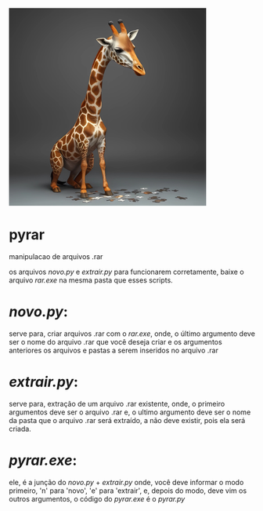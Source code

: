 <img src="capa.jpg" style="width: 80%; height: 80%;">

# pyrar
manipulacao de arquivos .rar

os arquivos *novo.py* e *extrair.py* para funcionarem corretamente, baixe o arquivo *rar.exe* na mesma pasta que esses scripts.

# *novo.py*:
serve para, criar arquivos .rar com o *rar.exe*, onde, o último argumento deve ser o nome do arquivo .rar que você deseja criar e
os argumentos anteriores os arquivos e pastas a serem inseridos no arquivo .rar

# *extrair.py*:
serve para, extração de um arquivo .rar existente, onde, o primeiro argumentos deve ser o arquivo .rar e, o ultimo argumento deve ser 
o nome da pasta que o arquivo .rar será extraído, a não deve existir, pois ela será criada.

# *pyrar.exe*:
ele, é a junção do *novo.py* + *extrair.py* onde, você deve informar o modo primeiro, 'n' para 'novo', 'e' para 'extrair', e, depois 
do modo, deve vim os outros argumentos, o código do *pyrar.exe* é o *pyrar.py*
